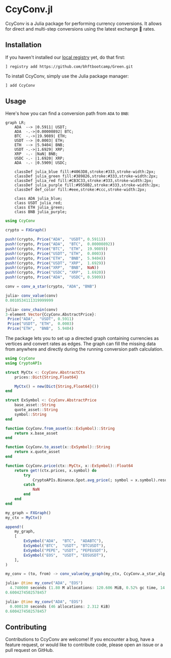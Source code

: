 # CcyConv.jl

CcyConv is a Julia package for performing currency conversions. It allows for direct and multi-step conversions using the latest exchange 💱 rates.

## Installation
If you haven't installed our [local registry](https://github.com/bhftbootcamp/Green) yet, do that first:
```
] registry add https://github.com/bhftbootcamp/Green.git
```

To install CcyConv, simply use the Julia package manager:

```julia
] add CcyConv
```

## Usage

Here's how you can find a conversion path from `ADA` to `BNB`:

```mermaid
graph LR;
    ADA  --> |0.5911| USDT;
    ADA  -.->|0.00000892| BTC;
    BTC  -.->|19.9089| ETH;
    USDT --> |0.0003| ETH;
    ETH  --> |5.9404| BNB;
    USDT -.->|1.6929| XRP;
    XRP  -.- |NaN| BNB;
    USDC -.- |1.6920| XRP;
    ADA  -.- |0.5909| USDC;

    classDef julia_blue fill:#4063D8,stroke:#333,stroke-width:2px;
    classDef julia_green fill:#389826,stroke:#333,stroke-width:2px;
    classDef julia_red fill:#CB3C33,stroke:#333,stroke-width:2px;
    classDef julia_purple fill:#9558B2,stroke:#333,stroke-width:2px;
    classDef def_color fill:#eee,stroke:#ccc,stroke-width:2px;

    class ADA julia_blue;
    class USDT julia_red;
    class ETH julia_green;
    class BNB julia_purple;
```

```julia
using CcyConv

crypto = FXGraph()

push!(crypto, Price("ADA",  "USDT", 0.5911))
push!(crypto, Price("ADA",  "BTC",  0.00000892))
push!(crypto, Price("BTC",  "ETH",  19.9089))
push!(crypto, Price("USDT", "ETH",  0.0003))
push!(crypto, Price("ETH",  "BNB",  5.9404))
push!(crypto, Price("USDT", "XRP",  1.6929))
push!(crypto, Price("XRP",  "BNB",  NaN))
push!(crypto, Price("USDC", "XRP",  1.6920))
push!(crypto, Price("ADA",  "USDC", 0.5909))

conv = conv_a_star(crypto, "ADA", "BNB")

julia> conv_value(conv)
0.0010534111319999999

julia> conv_chain(conv)
3-element Vector{CcyConv.AbstractPrice}:
 Price("ADA",  "USDT", 0.5911)
 Price("USDT", "ETH",  0.0003)
 Price("ETH",  "BNB",  5.9404)
```

The package lets you to set up a directed graph containing currencies as vertices and convert rates as edges. The graph can fill the missing data from anywhere and directly during the running conversion path calculation.

```julia
using CcyConv
using CryptoAPIs

struct MyCtx <: CcyConv.AbstractCtx
    prices::Dict{String,Float64}

    MyCtx() = new(Dict{String,Float64}())
end

struct ExSymbol <: CcyConv.AbstractPrice
    base_asset::String
    quote_asset::String
    symbol::String
end

function CcyConv.from_asset(x::ExSymbol)::String
    return x.base_asset
end

function CcyConv.to_asset(x::ExSymbol)::String
    return x.quote_asset
end

function CcyConv.price(ctx::MyCtx, x::ExSymbol)::Float64
    return get!(ctx.prices, x.symbol) do
        try
            CryptoAPIs.Binance.Spot.avg_price(; symbol = x.symbol).result.price
        catch
            NaN
        end
    end
end

my_graph = FXGraph()
my_ctx = MyCtx()

append!(
    my_graph,
    [
        ExSymbol("ADA",  "BTC",  "ADABTC"),
        ExSymbol("BTC",  "USDT", "BTCUSDT"),
        ExSymbol("PEPE", "USDT", "PEPEUSDT"),
        ExSymbol("EOS",  "USDT", "EOSUSDT"),
    ],
)

my_conv = (to, from) -> conv_value(my_graph(my_ctx, CcyConv.a_star_alg, to, from))

julia> @time my_conv("ADA", "EOS")
  4.740000 seconds (1.80 M allocations: 120.606 MiB, 0.52% gc time, 14.55% compilation time)
0.6004274502578457

julia> @time my_conv("ADA", "EOS")
  0.000130 seconds (46 allocations: 2.312 KiB)
0.6004274502578457
```

## Contributing

Contributions to CcyConv are welcome! If you encounter a bug, have a feature request, or would like to contribute code, please open an issue or a pull request on GitHub.

